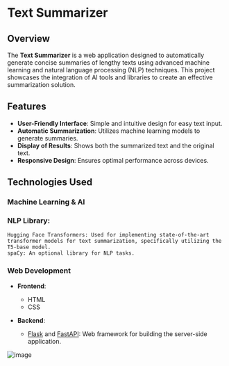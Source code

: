 # Text Summarizer

## Overview

The **Text Summarizer** is a web application designed to automatically generate concise summaries of lengthy texts using advanced machine learning and natural language processing (NLP) techniques. This project showcases the integration of AI tools and libraries to create an effective summarization solution.

## Features

- **User-Friendly Interface**: Simple and intuitive design for easy text input.
- **Automatic Summarization**: Utilizes machine learning models to generate summaries.
- **Display of Results**: Shows both the summarized text and the original text.
- **Responsive Design**: Ensures optimal performance across devices.

## Technologies Used

### Machine Learning & AI

 ### NLP Library:
    Hugging Face Transformers: Used for implementing state-of-the-art transformer models for text summarization, specifically utilizing the T5-base model.
    spaCy: An optional library for NLP tasks.

### Web Development

- **Frontend**: 
  - HTML
  - CSS
  

- **Backend**: 
  - [Flask](https://flask.palletsprojects.com/) and [FastAPI](https://fastapi.tiangolo.com/): Web framework for building the server-side application.

![image](https://github.com/user-attachments/assets/9db6e88d-1516-4fed-95b2-9498e5a71bb2)
